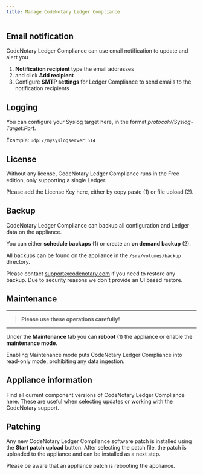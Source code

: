 ```yaml
---
title: Manage CodeNotary Ledger Compliance
---
```


## Email notification

<v-img src="/manage-email.png" alt="Email"></v-img>

CodeNotary Ledger Compliance can use email notification to update and alert you

1. **Notification recipient** type the email addresses
2. and click **Add recipient**
3. Configure **SMTP settings** for Ledger Compliance to send emails to the notification recipients

## Logging

You can configure your Syslog target here, in the format *protocol://Syslog-Target:Port*.

<v-img src="/manage-syslog.png" alt="Syslog"></v-img>

Example: `udp://mysyslogserver:514`


## License

Without any license, CodeNotary Ledger Compliance runs in the Free edition, only supporting a single Ledger.

Please add the License Key here, either by copy paste (1) or file upload (2).

<v-img src="/manage-license.png" alt="License"></v-img>


## Backup

CodeNotary Ledger Compliance can backup all configuration and Ledger data on the appliance. 

<v-img src="/manage-backup.png" alt="Backup"></v-img>

You can either **schedule backups** (1) or create an **on demand backup** (2).

All backups can be found on the appliance in the `/srv/volumes/backup` directory. 

Please contact support@codenotary.com if you need to restore any backup. Due to security reasons we don't provide an UI based restore.

## Maintenance

---

> **Please use these operations carefully!**

---

Under the **Maintenance** tab you can **reboot** (1) the appliance or enable the **maintenance mode**.

Enabling Maintenance mode puts CodeNotary Ledger Compliance into read-only mode, prohibiting any data ingestion. 

<v-img src="/manage-maint.png" alt="Maintenance"></v-img>


## Appliance information

Find all current component versions of CodeNotary Ledger Compliance here. These are useful when selecting updates or working with the CodeNotary support.

<v-img src="/manage-info.png" alt="Appliance Information"></v-img>


## Patching

Any new CodeNotary Ledger Compliance software patch is installed using the **Start patch upload** button. After selecting the patch file, the patch is uploaded to the appliance and can be installed as a next step.

<v-img src="/manage-patch.png" alt="Patch Management"></v-img>

Please be aware that an appliance patch is rebooting the appliance.
